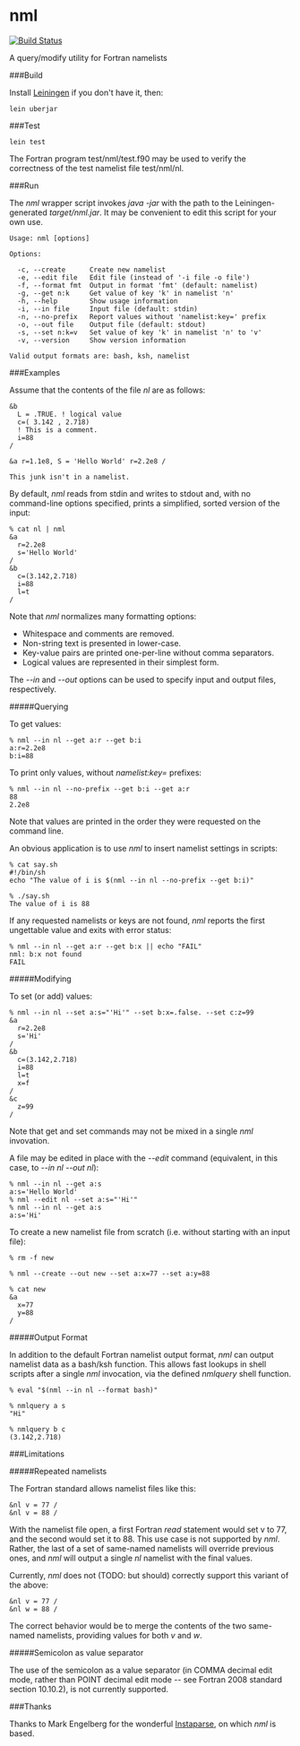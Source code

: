 nml
===
[![Build Status](https://travis-ci.org/maddenp/nml.svg)](https://travis-ci.org/maddenp/nml)

A query/modify utility for Fortran namelists

###Build

Install [Leiningen](http://leiningen.org/) if you don't have it, then:

`lein uberjar`

###Test

`lein test`

The Fortran program test/nml/test.f90 may be used to verify the correctness of the test namelist file test/nml/nl.

###Run

The _nml_ wrapper script invokes _java -jar_ with the path to the Leiningen-generated _target/nml.jar_. It may be convenient to edit this script for your own use.

````
Usage: nml [options]

Options:

  -c, --create      Create new namelist
  -e, --edit file   Edit file (instead of '-i file -o file')
  -f, --format fmt  Output in format 'fmt' (default: namelist)
  -g, --get n:k     Get value of key 'k' in namelist 'n'
  -h, --help        Show usage information
  -i, --in file     Input file (default: stdin)
  -n, --no-prefix   Report values without 'namelist:key=' prefix
  -o, --out file    Output file (default: stdout)
  -s, --set n:k=v   Set value of key 'k' in namelist 'n' to 'v'
  -v, --version     Show version information

Valid output formats are: bash, ksh, namelist
````

###Examples

Assume that the contents of the file _nl_ are as follows:

```
&b
  L = .TRUE. ! logical value
  c=( 3.142 , 2.718)
  ! This is a comment.
  i=88
/

&a r=1.1e8, S = 'Hello World' r=2.2e8 /

This junk isn't in a namelist.
```

By default, _nml_ reads from stdin and writes to stdout and, with no command-line options specified, prints a simplified, sorted version of the input:

```
% cat nl | nml
&a
  r=2.2e8
  s='Hello World'
/
&b
  c=(3.142,2.718)
  i=88
  l=t
/
````

Note that _nml_ normalizes many formatting options:

- Whitespace and comments are removed.
- Non-string text is presented in lower-case.
- Key-value pairs are printed one-per-line without comma separators.
- Logical values are represented in their simplest form.

The _--in_ and _--out_ options can be used to specify input and output files, respectively.

#####Querying

To get values:

````
% nml --in nl --get a:r --get b:i
a:r=2.2e8
b:i=88
````

To print only values, without _namelist:key=_ prefixes:

````
% nml --in nl --no-prefix --get b:i --get a:r
88
2.2e8
````

Note that values are printed in the order they were requested on the command line.

An obvious application is to use _nml_ to insert namelist settings in scripts:

```
% cat say.sh
#!/bin/sh
echo "The value of i is $(nml --in nl --no-prefix --get b:i)"

% ./say.sh
The value of i is 88
````

If any requested namelists or keys are not found, _nml_ reports the first ungettable value and exits with error status:

````
% nml --in nl --get a:r --get b:x || echo "FAIL"
nml: b:x not found
FAIL
````

#####Modifying

To set (or add) values:

````
% nml --in nl --set a:s="'Hi'" --set b:x=.false. --set c:z=99
&a
  r=2.2e8
  s='Hi'
/
&b
  c=(3.142,2.718)
  i=88
  l=t
  x=f
/
&c
  z=99
/
````

Note that get and set commands may not be mixed in a single _nml_ invovation.

A file may be edited in place with the _--edit_ command (equivalent, in this case, to _--in nl --out nl_):

````
% nml --in nl --get a:s
a:s='Hello World'
% nml --edit nl --set a:s="'Hi'"
% nml --in nl --get a:s
a:s='Hi'
````

To create a new namelist file from scratch (i.e. without starting with an input file):

````
% rm -f new

% nml --create --out new --set a:x=77 --set a:y=88

% cat new
&a
  x=77
  y=88
/
````

#####Output Format

In addition to the default Fortran namelist output format, _nml_ can output namelist data as a bash/ksh function. This allows fast lookups in shell scripts after a single _nml_ invocation, via the defined _nmlquery_ shell function.

````
% eval "$(nml --in nl --format bash)"

% nmlquery a s
"Hi"

% nmlquery b c
(3.142,2.718)
````

###Limitations

#####Repeated namelists

The Fortran standard allows namelist files like this:

```
&nl v = 77 /
&nl v = 88 /
```

With the namelist file open, a first Fortran _read_ statement would set v to 77, and the second would set it to 88. This use case is not supported by _nml_. Rather, the last of a set of same-named namelists will override previous ones, and _nml_ will output a single _nl_ namelist with the final values.

Currently, _nml_ does not (TODO: but should) correctly support this variant of the above:

```
&nl v = 77 /
&nl w = 88 /
```

The correct behavior would be to merge the contents of the two same-named namelists, providing values for both _v_ and _w_.

#####Semicolon as value separator

The use of the semicolon as a value separator (in COMMA decimal edit mode, rather than POINT decimal edit mode -- see Fortran 2008 standard section 10.10.2), is not currently supported.

###Thanks

Thanks to Mark Engelberg for the wonderful [Instaparse](https://github.com/Engelberg/instaparse), on which _nml_ is based.
